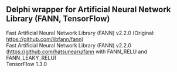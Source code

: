 ## Delphi wrapper for Artificial Neural Network Library (FANN, TensorFlow)
Fast Artificial Neural Network Library (FANN) v2.2.0 (Original: https://github.com/libfann/fann)<br>
Fast Artificial Neural Network Library (FANN) v2.2.0 (https://github.com/hatsunearu/fann with FANN_RELU and FANN_LEAKY_RELU)<br>
TensorFlow 1.3.0